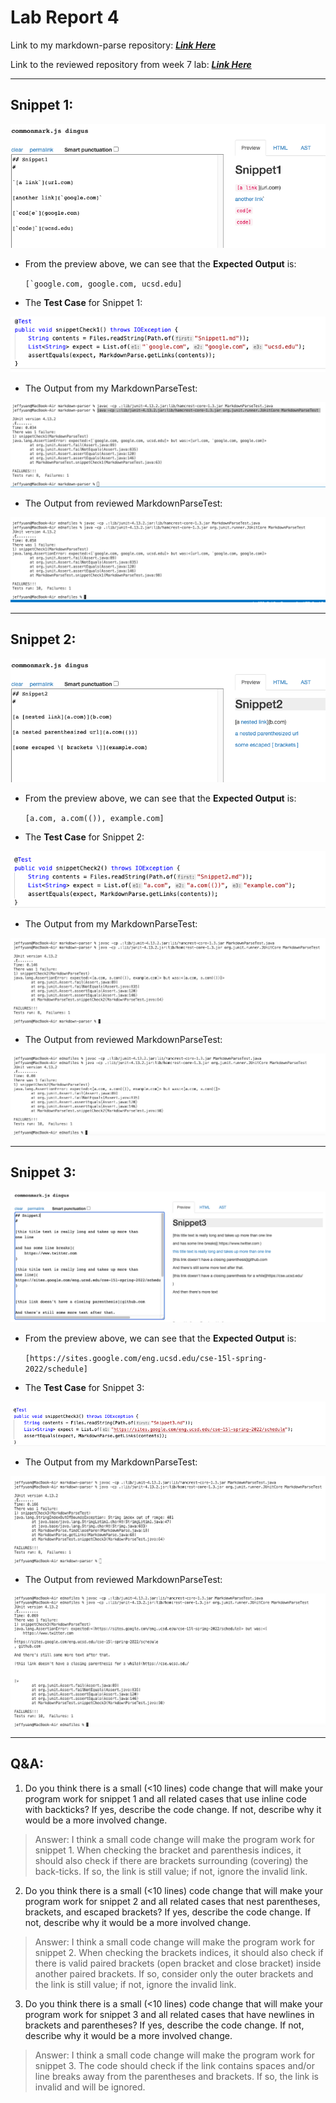 # Lab Report 4
Link to my markdown-parse repository: [***Link Here***](https://github.com/jeffyuan2022/markdown-parser.git)

Link to the reviewed repository from week 7 lab: [***Link Here***](https://github.com/jeffyuan2022/ednafiles.git)

---

## **Snippet 1:**

![Snippet1_Expected](Snippet1_Expected.png)

- From the preview above, we can see that the **Expected Output** is: 

    ```[`google.com, google.com, ucsd.edu]```

- The **Test Case** for Snippet 1:

![Snippet1_Test](Snippet1_Test.png)

- The Output from my MarkdownParseTest:

![Snippet1_My_Out](Snippet1_My_Out.png)

- The Output from reviewed MarkdownParseTest:

![Snippet1_Other_Out](Snippet1_Other_Out.png)

---

## **Snippet 2:**

![Snippet2_Expected](Snippet2_Expected.png)

- From the preview above, we can see that the **Expected Output** is: 

    ```[a.com, a.com(()), example.com]```

- The **Test Case** for Snippet 2:

![Snippet2_Test](Snippet2_Test.png)

- The Output from my MarkdownParseTest:

![Snippet2_My_Out](Snippet2_My_Out.png)

- The Output from reviewed MarkdownParseTest:

![Snippet2_Other_Out](Snippet2_Other_Out.png)

---

## **Snippet 3:**

![Snippet3_Expected](Snippet3_Expected.png)

- From the preview above, we can see that the **Expected Output** is: 

    ```[https://sites.google.com/eng.ucsd.edu/cse-15l-spring-2022/schedule]```

- The **Test Case** for Snippet 3:

![Snippet3_Test](Snippet3_Test.png)

- The Output from my MarkdownParseTest:

![Snippet3_My_Out](Snippet3_My_Out.png)

- The Output from reviewed MarkdownParseTest:

![Snippet3_Other_Out](Snippet3_Other_Out.png)

---

## **Q&A:**
1. Do you think there is a small (<10 lines) code change that will make your program work for snippet 1 and all related cases that use inline code with backticks? If yes, describe the code change. If not, describe why it would be a more involved change.
> Answer: I think a small code change will make the program work for snippet 1. When checking the bracket and parenthesis indices, it should also check if there are brackets surrounding (covering) the back-ticks. If so, the link is still value; if not, ignore the invalid link.
2. Do you think there is a small (<10 lines) code change that will make your program work for snippet 2 and all related cases that nest parentheses, brackets, and escaped brackets? If yes, describe the code change. If not, describe why it would be a more involved change.
> Answer: I think a small code change will make the program work for snippet 2. When checking the brackets indices, it should also check if there is valid paired brackets (open bracket and close bracket) inside another paired brackets. If so, consider only the outer brackets and the link is still value; if not, ignore the invalid link.
3. Do you think there is a small (<10 lines) code change that will make your program work for snippet 3 and all related cases that have newlines in brackets and parentheses? If yes, describe the code change. If not, describe why it would be a more involved change.
> Answer: I think a small code change will make the program work for snippet 3. The code should check if the link contains spaces and/or line breaks away from the parentheses and brackets. If so, the link is invalid and will be ignored.